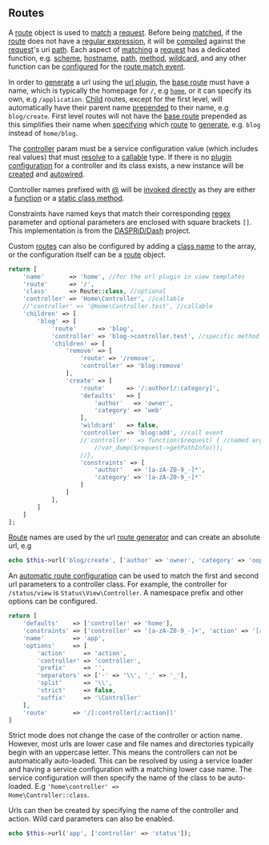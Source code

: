 ## Routes
A [route](https://github.com/mvc5/mvc5/blob/master/src/Route/Route.php) object is used to [match](https://github.com/mvc5/mvc5/blob/master/config/event.php#L22) a [request](https://github.com/mvc5/mvc5/blob/master/src/Route/Request.php). Before being [matched](https://github.com/mvc5/mvc5/blob/master/src/Route/Match.php), if the [route](https://github.com/mvc5/mvc5/blob/master/src/Route/Route.php) does not have a [regular expression](https://github.com/mvc5/mvc5/blob/master/src/Route/Route.php#L90), it will be [compiled](https://github.com/mvc5/mvc5/blob/master/src/Route/Definition/Build.php#L38) against the [request](https://github.com/mvc5/mvc5/blob/master/src/Http/Request.php)'s uri [path](https://github.com/mvc5/mvc5/blob/master/src/Http/Uri.php#L31). Each aspect of [matching](https://github.com/mvc5/mvc5/blob/master/src/Route/Match.php) a [request](https://github.com/mvc5/mvc5/blob/master/src/Route/Request.php) has a dedicated function, e.g. [scheme](https://github.com/mvc5/mvc5/blob/master/src/Route/Match/Scheme.php), [hostname](https://github.com/mvc5/mvc5/blob/master/src/Route/Match/Hostname.php), [path](https://github.com/mvc5/mvc5/blob/master/src/Route/Match/Path.php), [method](https://github.com/mvc5/mvc5/blob/master/src/Route/Match/Method.php), [wildcard](https://github.com/mvc5/mvc5/blob/master/src/Route/Match/Wildcard.php), and any other function can be [configured](https://github.com/mvc5/mvc5/blob/master/config/event.php#L47) for the [route match event](https://github.com/mvc5/mvc5/blob/master/src/Route/Match.php).

In order to [generate](https://github.com/mvc5/mvc5/blob/master/src/Url/Generator.php) a url using the [url plugin](https://github.com/mvc5/mvc5/blob/master/src/Url/Plugin.php), the [base route](https://github.com/mvc5/mvc5-application/blob/master/config/route.php) must have a name, which is typically the homepage for <code>/</code>, e.g [<code>home</code>](https://github.com/mvc5/mvc5-application/blob/master/config/route.php#L7), or it can specify its own, e.g <code>/application</code>. [Child](https://github.com/mvc5/mvc5-application/blob/master/config/route.php#L16) routes, except for the first level, will automatically have their parent name [prepended](https://github.com/mvc5/mvc5/blob/master/src/Route/Dispatch/Router.php#L121) to their name, e.g <code>blog/create</code>. First level routes will not have the [base route](https://github.com/mvc5/mvc5-application/blob/master/config/route.php#L7) prepended as this simplifies their name when [specifying](https://github.com/mvc5/mvc5-application/blob/master/view/blog/create.phtml#L2) which [route](https://github.com/mvc5/mvc5/blob/master/src/Route/Route.php) to [generate](https://github.com/mvc5/mvc5/blob/master/src/Url/Generator.php#L48), e.g. <code>blog</code> instead of <code>home/blog</code>.

The [controller](https://github.com/mvc5/mvc5/blob/master/src/Route/Route.php#L55) param must be a service configuration value (which includes real values) that must [resolve](https://github.com/mvc5/mvc5/blob/master/src/Resolver/Resolver.php#L84) to a [callable](http://php.net/manual/en/language.types.callable.php) type. If there is no [plugin configuration](https://github.com/mvc5/mvc5/blob/master/config/service.php) for a controller and its class exists, a new instance will be [created](https://github.com/mvc5/mvc5/blob/master/src/Resolver/Build.php#L124) and [autowired](#autowiring).

Controller names prefixed with [@](https://github.com/mvc5/mvc5/blob/master/src/Arg.php#L18) will be [invoked directly](https://github.com/mvc5/mvc5/blob/master/src/Resolver/Resolver.php#L128) as they are either a [function](https://github.com/mvc5/mvc5/blob/master/src/Signal.php#L36) or a [static class method](https://github.com/mvc5/mvc5/blob/master/src/Signal.php#L32).

Constraints have named keys that match their corresponding [regex](https://github.com/mvc5/mvc5/blob/master/src/Arg.php#L209) parameter and optional parameters are enclosed with square brackets `[]`. This implementation is from the [DASPRiD/Dash](https://github.com/DASPRiD/Dash) project.

Custom [routes](https://github.com/mvc5/mvc5/blob/master/src/Route/Route.php) can also be configured by adding a [class name](https://github.com/mvc5/mvc5/blob/master/src/Route/Route.php#L45) to the array, or the configuration itself can be a [route](https://github.com/mvc5/mvc5/blob/master/src/Route/Route.php) object.

```php
return [
    'name'       => 'home', //for the url plugin in view templates
    'route'      => '/',
    'class'      => Route::class, //optional
    'controller' => 'Home\Controller', //callable
    //'controller' => '@Home\Controller.test', //callable
    'children' => [
        'blog' => [
            'route'      => 'blog',
            'controller' => 'blog->controller.test', //specific method
            'children' => [
                'remove' => [
                    'route' => '/remove',
                    'controller' => 'blog:remove'
                ],
                'create' => [
                    'route'      => '/:author[/:category]',
                    'defaults'   => [
                        'author'   => 'owner',
                        'category' => 'web'
                    ],
                    'wildcard'   => false,
                    'controller' => 'blog:add', //call event
                    //'controller'  => function($request) { //named args
                        //var_dump($request->getPathInfo());
                    //},
                    'constraints' => [
                        'author'   => '[a-zA-Z0-9_-]*',
                        'category' => '[a-zA-Z0-9_-]*'
                    ]
                ]
            ],
        ]
    ]
];
```

[Route](https://github.com/mvc5/mvc5/blob/master/src/Route/Route.php) names are used by the url [route generator](https://github.com/mvc5/mvc5/blob/master/src/Route/Generator.php) and can create an absolute url, e.g

```php
echo $this->url('blog/create', ['author' => 'owner', 'category' => 'oop'], ['canonical' => true]);
```

An [automatic route configuration](https://github.com/mvc5/mvc5/tree/master/config/route.php) can be used to match the first and second url parameters to a controller class. For example, the controller for <code>/status/view</code> is <code>Status\View\Controller</code>. A namespace prefix and other options can be configured.

```php
return [
    'defaults'    => ['controller' => 'home'],
    'constraints' => ['controller' => '[a-zA-Z0-9_-]+', 'action' => '[a-zA-Z0-9_-]+'],
    'name'        => 'app',
    'options'     => [
        'action'     => 'action',
        'controller' => 'controller',
        'prefix'     => '',
        'separators' => ['-' => '\\', '_' => '_'],
        'split'      => '\\',
        'strict'     => false,
        'suffix'     => '\Controller'
    ],
    'route'       => '/[:controller[/:action]]'
]
```

Strict mode does not change the case of the controller or action name. However, most urls are lower case and file names and directories typically begin with an uppercase letter. This means the controllers can not be automatically auto-loaded. This can be resolved by using a service loader and having a service configuration with a matching lower case name. The service configuration will then specify the name of the class to be auto-loaded. E.g <code>'home\controller' => Home\Controller::class</code>.

Urls can then be created by specifying the name of the controller and action. Wild card parameters can also be enabled.

```php
echo $this->url('app', ['controller' => 'status']);
```
